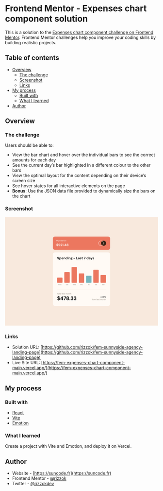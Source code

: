 # Frontend Mentor - Expenses chart component solution

This is a solution to the [Expenses chart component challenge on Frontend Mentor](https://www.frontendmentor.io/challenges/expenses-chart-component-e7yJBUdjwt). Frontend Mentor challenges help you improve your coding skills by building realistic projects.

## Table of contents

- [Overview](#overview)
  - [The challenge](#the-challenge)
  - [Screenshot](#screenshot)
  - [Links](#links)
- [My process](#my-process)
  - [Built with](#built-with)
  - [What I learned](#what-i-learned)
- [Author](#author)

## Overview

### The challenge

Users should be able to:

- View the bar chart and hover over the individual bars to see the correct amounts for each day
- See the current day’s bar highlighted in a different colour to the other bars
- View the optimal layout for the content depending on their device’s screen size
- See hover states for all interactive elements on the page
- **Bonus**: Use the JSON data file provided to dynamically size the bars on the chart

### Screenshot

![](./screenshots/screenshot-desktop.png)

### Links

- Solution URL: [https://github.com/rizzok/fem-sunnyside-agency-landing-page](https://github.com/rizzok/fem-sunnyside-agency-landing-page)
- Live Site URL: [https://fem-expenses-chart-component-main.vercel.app/](https://fem-expenses-chart-component-main.vercel.app/)

## My process

### Built with

- [React](https://reactjs.org/)
- [Vite](https://vitejs.dev/)
- [Emotion](https://emotion.sh/)

### What I learned

Create a project with Vite and Emotion, and deploy it on Vercel.

## Author

- Website - [https://suncode.fr](https://suncode.fr)
- Frontend Mentor - [@rizzok](https://www.frontendmentor.io/profile/rizzok)
- Twitter - [@rizzokdev](https://twitter.com/rizzokdev)
